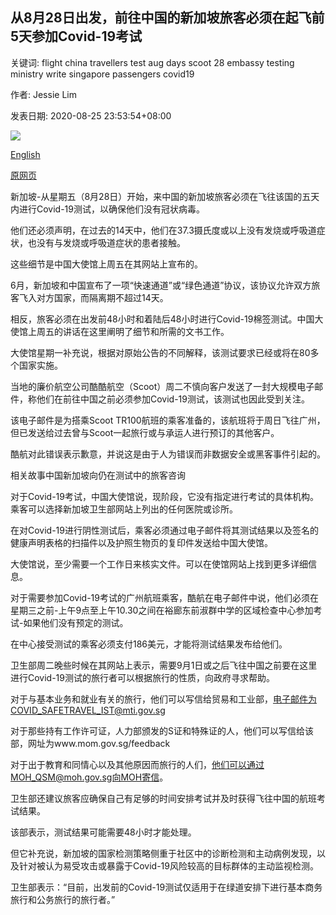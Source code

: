 ## 从8月28日出发，前往中国的新加坡旅客必须在起飞前5天参加Covid-19考试

关键词: flight china travellers test aug days scoot 28 embassy testing ministry write singapore passengers covid19

作者: Jessie Lim

发表日期: 2020-08-25 23:53:54+08:00

![](https://www.straitstimes.com/sites/default/files/styles/x_large/public/articles/2020/08/25/md-airport-2508.jpg?itok=mPY8NL8a)

[English](Singapore%20travellers%20to%20China%20must%20take%20Covid-19%20test%205%20days%20before%20flight%20from%20Aug%2028.md)

[原网页](https://www.straitstimes.com/singapore/singapore-travellers-to-china-must-take-covid-19-test-5-days-before-flight-from-aug-28)

新加坡-从星期五（8月28日）开始，来中国的新加坡旅客必须在飞往该国的五天内进行Covid-19测试，以确保他们没有冠状病毒。

他们还必须声明，在过去的14天中，他们在37.3摄氏度或以上没有发烧或呼吸道症状，也没有与发烧或呼吸道症状的患者接触。

这些细节是中国大使馆上周五在其网站上宣布的。

6月，新加坡和中国宣布了一项“快速通道”或“绿色通道”协议，该协议允许双方旅客飞入对方国家，而隔离期不超过14天。

相反，旅客必须在出发前48小时和着陆后48小时进行Covid-19棉签测试。中国大使馆上周五的讲话在这里阐明了细节和所需的文书工作。

大使馆星期一补充说，根据对原始公告的不同解释，该测试要求已经或将在80多个国家实施。

当地的廉价航空公司酷酷航空（Scoot）周二不慎向客户发送了一封大规模电子邮件，称他们在前往中国之前必须参加Covid-19测试，该测试也因此受到关注。

该电子邮件是为搭乘Scoot TR100航班的乘客准备的，该航班将于周日飞往广州，但已发送给过去曾与Scoot一起旅行或与承运人进行预订的其他客户。

酷航对此错误表示歉意，并说这是由于人为错误而非数据安全或黑客事件引起的。

相关故事中国新加坡向仍在测试中的旅客咨询

对于Covid-19考试，中国大使馆说，现阶段，它没有指定进行考试的具体机构。乘客可以选择新加坡卫生部网站上列出的任何医院或诊所。

在对Covid-19进行阴性测试后，乘客必须通过电子邮件将其测试结果以及签名的健康声明表格的扫描件以及护照生物页的复印件发送给中国大使馆。

大使馆说，至少需要一个工作日来核实文件。可以在使馆网站上找到更多详细信息。

对于需要参加Covid-19考试的广州航班乘客，酷航在电子邮件中说，他们必须在星期三之前-上午9点至上午10.30之间在裕廊东前淑群中学的区域检查中心参加考试-如果他们没有预定的测试。

在中心接受测试的乘客必须支付186美元，才能将测试结果发布给他们。

卫生部周二晚些时候在其网站上表示，需要9月1日或之后飞往中国之前要在这里进行Covid-19测试的旅行者可以根据旅行的性质，向政府寻求帮助。

对于与基本业务和就业有关的旅行，他们可以写信给贸易和工业部，电子邮件为COVID_SAFETRAVEL_IST@mti.gov.sg

对于那些持有工作许可证，人力部颁发的S证和特殊证的人，他们可以写信给该部，网址为www.mom.gov.sg/feedback

对于出于教育和同情心以及其他原因而旅行的人们，他们可以通过MOH_QSM@moh.gov.sg向MOH寄信。

卫生部还建议旅客应确保自己有足够的时间安排考试并及时获得飞往中国的航班考试结果。

该部表示，测试结果可能需要48小时才能处理。

但它补充说，新加坡的国家检测策略侧重于社区中的诊断检测和主动病例发现，以及针对被认为易受攻击或暴露于Covid-19风险较高的目标群体的主动监视检测。

卫生部表示：“目前，出发前的Covid-19测试仅适用于在绿道安排下进行基本商务旅行和公务旅行的旅行者。”